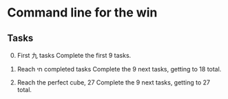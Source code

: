# Command line for the win
## Tasks

0. First 九 tasks
 Complete the first 9 tasks.

1. Reach חי completed tasks
 Complete the 9 next tasks, getting to 18 total.

2. Reach the perfect cube, 27
 Complete the 9 next tasks, getting to 27 total.
